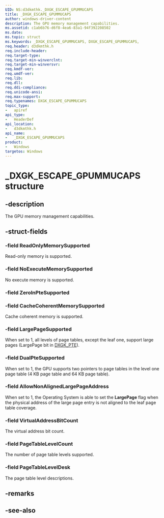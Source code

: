 ```yaml
---
UID: NS:d3dkmthk._DXGK_ESCAPE_GPUMMUCAPS
title: _DXGK_ESCAPE_GPUMMUCAPS
author: windows-driver-content
description: The GPU memory management capabilities.
ms.assetid: c1ab6b76-d6f8-4ea6-83a1-94f392208502
ms.date: 
ms.topic: struct
ms.keywords: _DXGK_ESCAPE_GPUMMUCAPS, DXGK_ESCAPE_GPUMMUCAPS, 
req.header: d3dkmthk.h
req.include-header:
req.target-type:
req.target-min-winverclnt:
req.target-min-winversvr:
req.kmdf-ver:
req.umdf-ver:
req.lib:
req.dll:
req.ddi-compliance:
req.unicode-ansi:
req.max-support:
req.typenames: DXGK_ESCAPE_GPUMMUCAPS
topic_type: 
-	apiref
api_type: 
-	HeaderDef
api_location: 
-	d3dkmthk.h
api_name: 
-	_DXGK_ESCAPE_GPUMMUCAPS
product:
-	Windows
targetos: Windows
---
```


# _DXGK_ESCAPE_GPUMMUCAPS structure

## -description

The GPU memory management capabilities.

## -struct-fields

### -field ReadOnlyMemorySupported

Read-only memory is supported.

### -field NoExecuteMemorySupported

No execute memory is supported.

### -field ZeroInPteSupported
 
### -field CacheCoherentMemorySupported

Cache coherent memory is supported.

### -field LargePageSupported

When set to 1, all levels of page tables, except the leaf one, support large pages (LargePage bit in [DXGK_PTE](../d3dukmdt/ns-d3dukmdt-_dxgk_pte.md)).

### -field DualPteSupported

When set to 1, the GPU supports two pointers to page tables in the level one page table (4 KB page table and 64 KB page table).

### -field AllowNonAlignedLargePageAddress

When set to 1, the Operating System is able to set the **LargePage** flag when the physical address of the large page entry is not aligned to the leaf page table coverage.

### -field VirtualAddressBitCount

The virtual address bit count.

### -field PageTableLevelCount

The number of page table levels supported.

### -field PageTableLevelDesk
 
The page table level descriptions.

## -remarks

## -see-also
